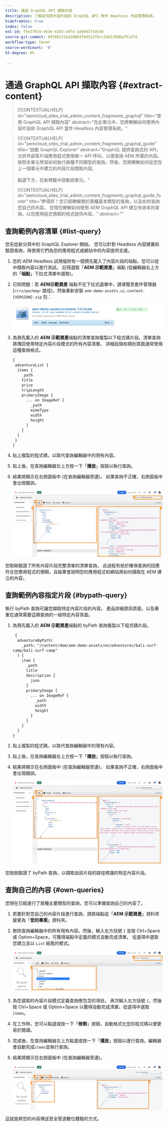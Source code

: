 ```yaml
---
title: 通過 GraphQL API 擷取內容
description: 了解如何將內容片段和 GraphQL API 用作 Headless 內容管理系統。
hidefromtoc: true
index: false
exl-id: f5e379c8-e63e-41b3-a9fe-1e89d373dc6b
source-git-commit: 09396211b428884f4d522fbcc2dd13086af51dfd
workflow-type: tm+mt
source-wordcount: '0'
ht-degree: 0%

---
```



# 通過 GraphQL API 擷取內容 {#extract-content}

>[!CONTEXTUALHELP]
>id="aemcloud_sites_trial_admin_content_fragments_graphql"
>title="使用 GraphQL API 擷取內容"
>abstract="在此單元中，您將瞭解如何使用內容片段和 GraphQL API 當作 Headless 內容管理系統。"

>[!CONTEXTUALHELP]
>id="aemcloud_sites_trial_admin_content_fragments_graphql_guide"
>title="啟動 GraphQL Explorer"
>abstract="GraphQL 提供查詢式的 API，允許外部客戶端應用程式使用單一 API 呼叫，以便查詢 AEM 所需的內容。按照本單元學習如何執行兩種不同類型的查詢。然後，您將瞭解如何從您在上一個單元中建立的內容片段擷取內容。 <br><br>點選下方，在新標籤中啟動該單元。"

>[!CONTEXTUALHELP]
>id="aemcloud_sites_trial_admin_content_fragments_graphql_guide_footer"
>title="幹得好！您已經瞭解關於兩種基本類型的查詢，以及如何查詢您自己的內容。 您現在瞭解如何使用 AEM GraphQL API 建立有效率的查詢，以您應用程式預期的格式提供內容。"
>abstract=""

## 查詢範例內容清單 {#list-query}

您先從新分頁中的 GraphQL Explorer 開始。 您可以針對 Headless 內容建置和驗證查詢，再使用它們為您的應用程式或網站中的內容提供支援。

1. 您的 AEM Headless 試用版附有一個預先載入了內容片段的端點，您可以從中擷取內容以進行測試。 記得選取「**AEM 示範資產**」端點 (從編輯器右上方的「**端點**」下拉式清單中選取)。

1. 已知問題：若 **AEM示範資產** 端點不在下拉式選單中，請導覽至套件管理器(`/crx/packmgr` 路徑)，然後重新安裝 `aem-demo-assets.ui.content-{VERSION}.zip` 包：

   ![重新安裝軟體包](assets/do-not-localize/reinstall-aem-demo-assets-package.png)

1. 為預先載入的 **AEM 示範資產**&#x200B;端點的清單查詢複製以下程式碼片段。清單查詢將傳回使用特定內容片段模式的所有內容清單。 詳細目錄和類別頁面通常使用這種查詢格式。

   ```text
   {
    adventureList {
     items {
       _path
       title
       price
       tripLength
       primaryImage {
         ... on ImageRef {
           _path
           mimeType
           width
           height
         }
       }
     }
    }
   }
   ```

1. 貼上複製的程式碼，以取代查詢編輯器中的現有內容。

1. 貼上後，在查詢編輯器左上方按一下「**播放**」按鈕以執行查詢。

1. 結果將顯示在右側面板中 (在查詢編輯器旁邊)。 如果查詢不正確，右側面板中會出現錯誤。

   ![清單查詢](assets/do-not-localize/list-query-1-3-4-5.png)

您剛剛驗證了所有內容片段完整清單的清單查詢。 此過程有助於確保查詢的回應符合您應用程式的預期，且結果會說明您的應用程式和網站將如何擷取在 AEM 建立的內容。

## 查詢範例內容指定片段 {#bypath-query}

執行 byPath 查詢可讓您擷取特定內容片段的內容。 產品詳細資訊頁面，以及著重在通常需要這類查詢的一組特定內容頁面。

1. 為預先載入的 **AEM 示範資產**&#x200B;端點的 byPath 查詢複製以下程式碼片段。

   ```text
    {
     adventureByPath(
       _path: "/content/dam/aem-demo-assets/en/adventures/bali-surf-camp/bali-surf-camp"
     ) {
       item {
         _path
         title
         description {
           json
         }
         primaryImage {
           ... on ImageRef {
             _path
             width
             height
           }
         }
       }
     }
   }
   ```

1. 貼上複製的程式碼，以取代查詢編輯器中的現有內容。

1. 貼上後，在查詢編輯器左上方按一下「**播放**」按鈕以執行查詢。

1. 結果將顯示在右側面板中 (在查詢編輯器旁邊)。 如果查詢不正確，右側面板中會出現錯誤。

   ![byPath 查詢結果](assets/do-not-localize/bypath-query-2-3-4.png)

您剛剛驗證了 byPath 查詢，以擷取由該片段的路徑標識的特定內容片段。

## 查詢自己的內容 {#own-queries}

您現在已經進行了兩種主要類型的查詢，您可以準備查詢自己的內容了。

1. 若要針對您自己的內容片段進行查詢，請將端點從「**AEM 示範資產**」資料夾變更為「**您的專案**」資料夾。

1. 刪除查詢編輯器中的所有現有內容。然後，輸入左方括號 `{` 並按 Ctrl+Space 或 Option+Space，可獲得端點中定義的模式自動完成清單。 從選項中選取您建立且以 `List` 結尾的模式。

   ![開始自訂查詢](assets/do-not-localize/custom-query-1-2.png)

1. 為您選取的內容片段模式定義查詢應包含的項目。 再次輸入左方括號 `{`，然後按 Ctrl+Space 或 Option+Space 以獲得自動完成清單。從選項中選取 `items`。

1. 在工作時，您可以點選或按一下「**修飾**」按鈕，自動格式化您的程式碼以便更易於閱讀。

1. 完成後，在查詢編輯器左上方點選或按一下「**播放**」按鈕以進行查詢。編輯器會自動完成`items`並執行查詢。

1. 結果將顯示在右側面板中 (在查詢編輯器旁邊)。

   ![執行自訂查詢](assets/do-not-localize/custom-query-3-4-5-6.png)

這就是將您的內容傳送至全管道數位體驗的方式。
